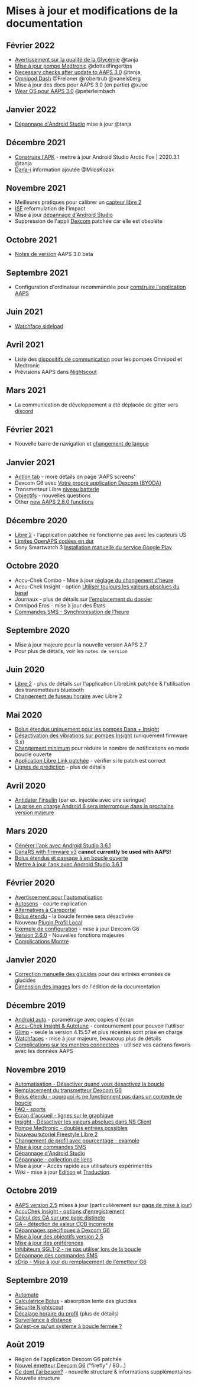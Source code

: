 # Mises à jour et modifications de la documentation

## Février 2022

- [Avertissement sur la qualité de la Glycémie](Screenshots-bg-warning-sign) @tanja
- [Mise à jour pompe Medtronic](../Configuration/MedtronicPump.md) @dottedfingertips
- [Necessary checks after update to AAPS 3.0](../Installing-AndroidAPS/update3_0.md) @tanja
- [Omnipod Dash](../Configuration/OmnipodDASH.md) @Freloner @robertrub @vanelsberg
- Mise à jour des docs pour AAPS 3.0 (en partie) @xJoe
- [Wear OS pour AAPS 3.0](../Configuration/Watchfaces.md) @peterleimbach

## Janvier 2022

- [Dépannage d'Android Studio](../Installing-AndroidAPS/troubleshooting_androidstudio.md) mise à jour @tanja

## Décembre 2021

- [Construire l'APK](../Installing-AndroidAPS/Building-APK.md) - mettre à jour Android Studio Arctic Fox | 2020.3.1 @tanja
- [Dana-i](../Configuration/DanaRS-Insulin-Pump.md) information ajoutée @MilosKozak

## Novembre 2021

- Meilleures pratiques pour calibrer un [capteur libre 2](Libre2-best-practices-for-calibrating-a-libre-2-sensor)
- [ISF](FAQ-impact) reformulation de l'impact
- Mise à jour [dépannage d'Android Studio](../Installing-AndroidAPS/troubleshooting_androidstudio.md)
- Suppression de l'appli [Dexcom](../Hardware/DexcomG6.md) patchée car elle est obsolète

## Octobre 2021

- [Notes de version](../Installing-AndroidAPS/Releasenotes.md) AAPS 3.0 beta

## Septembre 2021

- Configuration d'ordinateur recommandée pour [construire l'application AAPS](Building-APK-recommended-specification-of-computer-for-building-apk-file)

## Juin 2021

- [Watchface sideload](../Configuration/Watchfaces.md)

## Avril 2021

- Liste des [dispositifs de communication](module-additional-communication-device) pour les pompes Omnipod et Medtronic
- Prévisions AAPS dans [Nightscout](Nightscout-manual-nightscout-setup)

## Mars 2021

- La communication de développement a été déplacée de gitter vers [discord](https://discord.gg/4fQUWHZ4Mw)

## Février 2021

- Nouvelle barre de navigation et [changement de langue](../changelanguage.md)

## Janvier 2021

- [Action tab](Screenshots-action-tab) - more details on page 'AAPS screens'
- Dexcom G6 avec [Votre propre application Dexcom (BYODA)](DexcomG6-if-using-g6-with-build-your-own-dexcom-app)
- Transmetteur Libre [niveau batterie](Screenshots-sensor-level-battery)
- [Objectifs](Objectives-objective-3-prove-your-knowledge) - nouvelles questions
- Other [new AAPS 2.8.0 functions](Releasenotes-version-2-8-0)

## Décembre 2020

- [Libre 2](../Hardware/Libre2.md) - l'application patchée ne fonctionne pas avec les capteurs US
- [Limites OpenAPS codées en dur](Open-APS-features-overview-of-hard-coded-limits)
- Sony Smartwatch 3 [Installation manuelle du service Google Play](../Usage/SonySW3.md)

## Octobre 2020

- Accu-Chek Combo - Mise à jour [réglage du changement d'heure](Timezone-traveling-time-adjustment-daylight-savings-time-dst)
- Accu-Chek Insight - option [Utiliser toujours les valeurs absolues du basal](Accu-Chek-Insight-Pump-settings-in-aaps)
- Journaux - plus de détails sur [l'emplacement du dossier](../Usage/Accessing-logfiles.md)
- Omnipod Eros - mise à jour des États
- [Commandes SMS - Synchronisation de l'heure](../Children/SMS-Commands.md)

## Septembre 2020

- Mise à jour majeure pour la nouvelle version AAPS 2.7
- Pour plus de détails, voir les `notes de version`

## Juin 2020

- [Libre 2](../Hardware/Libre2.md) - plus de détails sur l'application LibreLink patchée & l'utilisation des transmetteurs bluetooth
- [Changement de fuseau horaire](../Usage/Timezone-traveling.md) avec Libre 2

## Mai 2020

- [Bolus étendus uniquement pour les pompes Dana + Insight](Extended-Carbs-extended-bolus-and-switch-to-open-loop-dana-and-insight-pump-only)
- [Désactivation des vibrations sur pompes Insight](Accu-Chek-Insight-Pump-vibration) (uniquement firmware 3.x)
- [Changement minimum](Preferences-minimal-request-change) pour réduire le nombre de notifications en mode boucle ouverte
- [Application Libre Link patchée](Libre2-step-1-build-your-own-patched-librelink-app) - vérifier si le patch est correct
- [Lignes de prédiction](Screenshots-prediction-lines) - plus de détails

## Avril 2020

- [Antidater l'insulin](CPbefore26-carbs-bolus) (par ex. injectée avec une seringue)
- [La prise en charge Android 6 sera interrompue dans la prochaine version majeure](../Module/module-phone)

## Mars 2020

- [Générer l'apk avec Android Studio 3.6.1](../Installing-AndroidAPS/Building-APK.md)
- [DanaRS with firmware v3](../Configuration/DanaRS-Insulin-Pump.md) **cannot currently be used with AAPS!**
- [Bolus étendus et passage à en boucle ouverte](Extended-Carbs-extended-bolus-and-switch-to-open-loop-dana-and-insight-pump-only)
- [Mettre à jour l'apk avec Android Studio 3.6.1](../Installing-AndroidAPS/Update-to-new-version.md)

## Février 2020

- [Avertissement pour l'automatisation](Automation-good-practice-caveats)
- [Autosens](Open-APS-features-autosens) - courte explication
- [Alternatives à Careportal](../Usage/CPbefore26.md)
- [Bolus étendu](Extended-Carbs-extended-bolus-and-switch-to-open-loop-dana-and-insight-pump-only) - la boucle fermée sera désactivée
- Nouveau [Plugin Profil Local](Config-Builder-local-profile)
- [Exemple de configuration](../Getting-Started/Sample-Setup.md) - mise à jour Dexcom G6
- [Version 2.6.0](Releasenotes-version-2-6-0) - Nouvelles fonctions majeures
- [Complications Montre](../Configuration/Watchfaces.md)

## Janvier 2020

- [Correction manuelle des glucides](Screenshots-carb-correction) pour des entrées erronées de glucides
- [Dimension des images](make-a-PR-image-size) lors de l'édition de la documentation

## Décembre 2019

- [Android auto](../Usage/Android-auto.md) - paramétrage avec copies d'écran
- [Accu-Chek Insight & Autotune](Accu-Chek-Insight-Pump-settings-in-aaps) - contournement pour pouvoir l'utiliser
- [Glimp](Config-Builder-bg-source) - seule la version 4.15.57 et plus récentes sont prise en charge
- [Watchfaces](../Configuration/Watchfaces.md) - mise à jour majeure, beaucoup plus de détails
- [Complications sur les montres connectées](Watchfaces-complications) - utilisez vos cadrans favoris avec les données AAPS

## Novembre 2019

- [Automatisation - Désactiver quand vous désactivez la boucle](Automation-important-note)
- [Remplacement du transmetteur Dexcom G6](xdrip-replace-transmitter)
- [Bolus étendu - pourquoi ils ne fonctionnent pas dans un contexte de boucle](Extended-Carbs-extended-bolus-and-switch-to-open-loop-dana-and-insight-pump-only)
- [FAQ - sports](FAQ-sports)
- [Écran d'accueil - lignes sur le graphique](Screenshots-section-f-main-graph)
- [Insight - Désactiver les valeurs absolues dans NS Client](Accu-Chek-Insight-Pump-settings-in-aaps)
- [Pompe Medtronic - doubles entrées possibles](../Configuration/MedtronicPump.md)
- [Nouveau tutoriel Freestyle Libre 2](../Hardware/Libre2.md)
- [Changement de profil avec pourcentage - example](../Usage/Profiles.md)
- [Mise à jour commandes SMS](../Children/SMS-Commands.md)
- [Dépannage d'Android Studio](../Installing-AndroidAPS/troubleshooting_androidstudio.md)
- [Dépannage - collection de liens](../Usage/troubleshooting.md)
- Mise à jour - Accès rapide aux utilisateurs expérimentés
- Wiki - mise à jour [Edition](make-a-PR-code-syntax) et [Traduction](translations#translation-of-the-documentation).

## Octobre 2019

- [AAPS version 2.5](Releasenotes-version-2-5-0) mises à jour (particulièrement sur [page de mise à jour](Update-to-new-version.md))
- [AccuChek Insight - options d'enregistrement](Accu-Chek-Insight-Pump-settings-in-aaps)
- [Calcul des GA sur une page distincte](../Usage/COB-calculation.md)
- [GA - détection de valeur COB incorrecte](COB-calculation-detection-of-wrong-cob-values)
- [Dépannages spécifiques à Dexcom G6](DexcomG6-dexcom-g6-specific-troubleshooting)
- [Mise à jour des objectifs version 2.5](../Usage/Objectives.md)
- [Mise à jour des préférences](../Configuration/Preferences.md)
- [Inhibiteurs SGLT-2 - ne pas utiliser lors de la boucle](module-no-use-of-sglt-2-inhibitors)
- [Dépannage des commandes SMS](SMS-Commands-troubleshooting)
- [xDrip - Mise à jour du remplacement de l'émetteur G6](xdrip-replace-transmitter)

## Septembre 2019

- [Automate](../Usage/Automation.md)
- [Calculatrice Bolus](Screenshots-wrong-cob-detection) - absorption lente des glucides
- [Sécurité Nightscout](Nightscout-security-considerations)
- [Décalage horaire du profil](Profiles-time-shift) (plus de détails)
- [Surveillance à distance](../Children/Children.md)
- [Qu'est-ce qu'un système à boucle fermée ?](../Getting-Started/ClosedLoop.md)

## Août 2019

- Région de l'application Dexcom G6 patchée
- [Nouvel émetteur Dexcom G6](xdrip-connect-g6-transmitter-for-the-first-time) ("firefly" / 8G...)
- [Ce dont j'ai besoin?](index-what-do-i-need) - nouvelle structure & informations supplémentaires
- Nouvelle structure

